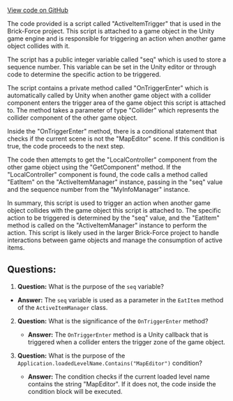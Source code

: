 [View code on GitHub](https://github.com/TieHaxJan/Brick-Force/Assembly-CSharp\ActiveItemTrigger.cs)

The code provided is a script called "ActiveItemTrigger" that is used in the Brick-Force project. This script is attached to a game object in the Unity game engine and is responsible for triggering an action when another game object collides with it.

The script has a public integer variable called "seq" which is used to store a sequence number. This variable can be set in the Unity editor or through code to determine the specific action to be triggered.

The script contains a private method called "OnTriggerEnter" which is automatically called by Unity when another game object with a collider component enters the trigger area of the game object this script is attached to. The method takes a parameter of type "Collider" which represents the collider component of the other game object.

Inside the "OnTriggerEnter" method, there is a conditional statement that checks if the current scene is not the "MapEditor" scene. If this condition is true, the code proceeds to the next step.

The code then attempts to get the "LocalController" component from the other game object using the "GetComponent" method. If the "LocalController" component is found, the code calls a method called "EatItem" on the "ActiveItemManager" instance, passing in the "seq" value and the sequence number from the "MyInfoManager" instance.

In summary, this script is used to trigger an action when another game object collides with the game object this script is attached to. The specific action to be triggered is determined by the "seq" value, and the "EatItem" method is called on the "ActiveItemManager" instance to perform the action. This script is likely used in the larger Brick-Force project to handle interactions between game objects and manage the consumption of active items.
## Questions: 
 1. **Question:** What is the purpose of the `seq` variable?
   - **Answer:** The `seq` variable is used as a parameter in the `EatItem` method of the `ActiveItemManager` class.

2. **Question:** What is the significance of the `OnTriggerEnter` method?
   - **Answer:** The `OnTriggerEnter` method is a Unity callback that is triggered when a collider enters the trigger zone of the game object. 

3. **Question:** What is the purpose of the `Application.loadedLevelName.Contains("MapEditor")` condition?
   - **Answer:** The condition checks if the current loaded level name contains the string "MapEditor". If it does not, the code inside the condition block will be executed.